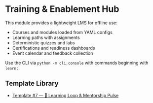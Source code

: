 # Training & Enablement Hub

This module provides a lightweight LMS for offline use:

- Courses and modules loaded from YAML configs
- Learning paths with assignments
- Deterministic quizzes and labs
- Certifications and readiness dashboards
- Event calendar and feedback collection

Use the CLI via `python -m cli.console` with commands beginning with `learn:`.

## Template Library

- [Template #7 — 🧠 Learning Loop & Mentorship Pulse](enablement-template-library.md)
